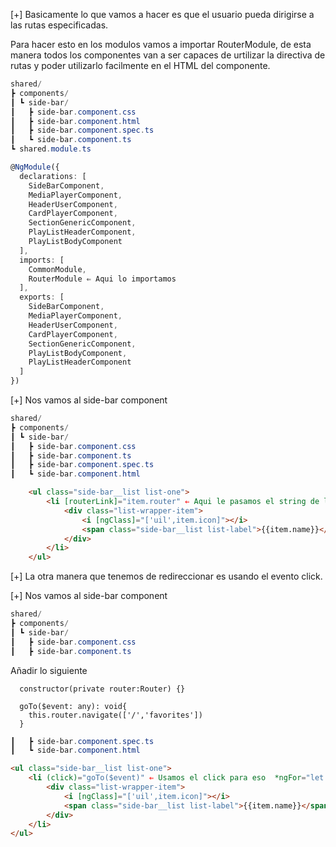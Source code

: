 [+] Basicamente lo que vamos a hacer es que el usuario pueda dirigirse a las rutas especificadas. 

Para hacer esto en los modulos vamos a importar RouterModule, de esta manera todos los componentes van a ser capaces de urtilizar la directiva de rutas y poder utilizarlo facilmente en el HTML del componente.

```powershell
shared/
┣ components/
┃ ┗ side-bar/
┃   ┣ side-bar.component.css
┃   ┣ side-bar.component.html
┃   ┣ side-bar.component.spec.ts
┃   ┗ side-bar.component.ts
┗ shared.module.ts
```

```ts hl:13
@NgModule({
  declarations: [
    SideBarComponent,
    MediaPlayerComponent,
    HeaderUserComponent,
    CardPlayerComponent,
    SectionGenericComponent,
    PlayListHeaderComponent,
    PlayListBodyComponent
  ],
  imports: [
    CommonModule,
    RouterModule ⇐ Aqui lo importamos
  ],
  exports: [
    SideBarComponent,
    MediaPlayerComponent,
    HeaderUserComponent,
    CardPlayerComponent,
    SectionGenericComponent,
    PlayListBodyComponent,
    PlayListHeaderComponent
  ]
})
```


[+] Nos vamos al side-bar component

```powershell
shared/
┣ components/
┃ ┗ side-bar/
┃   ┣ side-bar.component.css
┃   ┣ side-bar.component.ts
┃   ┣ side-bar.component.spec.ts
┃   ┗ side-bar.component.html
```

```HTML
	<ul class="side-bar__list list-one">
        <li [routerLink]="item.router" ⇐ Aqui le pasamos el string de la ruta *ngFor="let item of mainMenu.defaultOptions">
            <div class="list-wrapper-item">
                <i [ngClass]="['uil',item.icon]"></i>
                <span class="side-bar__list list-label">{{item.name}}</span>
            </div>
        </li>
    </ul>
```

[+] La otra manera que tenemos de redireccionar es usando el evento click.

[+] Nos vamos al side-bar component

```powershell
shared/
┣ components/
┃ ┗ side-bar/
┃   ┣ side-bar.component.css
┃   ┣ side-bar.component.ts
```

Añadir lo siguiente

```TS
  constructor(private router:Router) {}

  goTo($event: any): void{
    this.router.navigate(['/','favorites'])
  }
```
```powershell
┃   ┣ side-bar.component.spec.ts
┃   ┗ side-bar.component.html
```

```HTML
<ul class="side-bar__list list-one">
	<li (click)="goTo($event)" ⇐ Usamos el click para eso  *ngFor="let item of mainMenu.defaultOptions">
		<div class="list-wrapper-item">
			<i [ngClass]="['uil',item.icon]"></i>
			<span class="side-bar__list list-label">{{item.name}}</span>
		</div>
	</li>
</ul>
```
